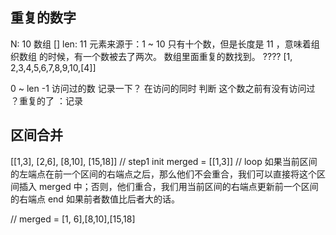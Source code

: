 ## 重复的数字

N: 10
数组 [] len: 11 
元素来源于：1 ~ 10  只有十个数，但是长度是 11 ，意味着组织数组 的时候，有一个数被去了两次。
数组里面重复的数找到。
????
[1, 2,3,4,5,6,7,8,9,10,[4]]

0 ~ len -1
访问过的数 记录一下？
在访问的同时 判断 这个数之前有没有访问过 ？重复的了 ：记录

## 区间合并

[[1,3], [2,6], [8,10], [15,18]]
// step1 init
merged = [[1,3]]
// loop 如果当前区间的左端点在前一个区间的右端点之后，那么他们不会重合，我们可以直接将这个区间插入 merged 中；否则，他们重合，我们用当前区间的右端点更新前一个区间的右端点 end 如果前者数值比后者大的话。

// merged = [1, 6],[8,10],[15,18]



